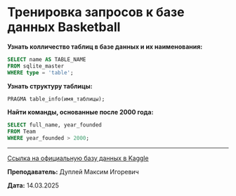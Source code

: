 # Тренировка запросов к базе данных Basketball

**Узнать колличество таблиц в базе данных и их наименования:**

```sql
SELECT name AS TABLE_NAME
FROM sqlite_master
WHERE type = 'table';
```

**Узнать структуру таблицы:**

```sql
PRAGMA table_info(имя_таблицы);
```

**Найти команды, основанные после 2000 года:**

```sql
SELECT full_name, year_founded
FROM Team
WHERE year_founded > 2000;
```

---

[Ссылка на официальную базу данных в Kaggle](https://www.kaggle.com/datasets/wyattowalsh/basketball)

**Преподаватель:** Дуплей Максим Игоревич

**Дата:** 14.03.2025
